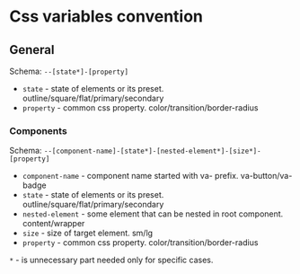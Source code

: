 # Css variables convention

## General
Schema: `--[state*]-[property]`

* `state` - state of elements or its preset. outline/square/flat/primary/secondary
* `property` - common css property. color/transition/border-radius


### Components

Schema: `--[component-name]-[state*]-[nested-element*]-[size*]-[property]`

* `component-name` - component name started with va- prefix. va-button/va-badge
* `state` - state of elements or its preset. outline/square/flat/primary/secondary
* `nested-element` - some element that can be nested in root component. content/wrapper
* `size` - size of target element. sm/lg
* `property` - common css property. color/transition/border-radius

`*` - is unnecessary part needed only for specific cases.
